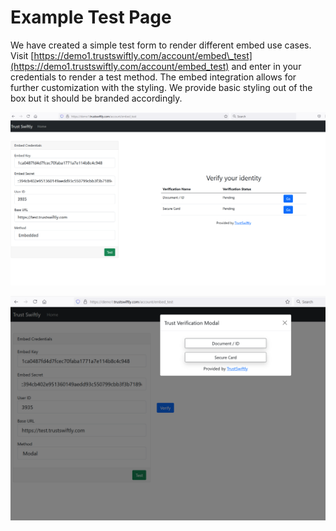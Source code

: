 # Example Test Page

We have created a simple test form to render different embed use cases. Visit [https://demo1.trustswiftly.com/account/embed\_test](https://demo1.trustswiftly.com/account/embed_test) and enter in your credentials to render a test method. The embed integration allows for further customization with the styling. We provide basic styling out of the box but it should be branded accordingly. 

![Embed Example](.gitbook/assets/image%20%2835%29.png)

![Button and Modal Example](.gitbook/assets/image%20%2834%29.png)


